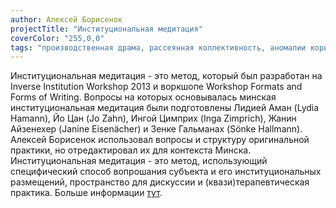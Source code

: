 ```yaml
---
author: Алексей Борисенок
projectTitle: "Институциональная медитация"
coverColor: "255,0,0"
tags: "производственная драма, рассеянная коллективность, аномалии коридоров, психодата, практики самих себя, ипох: идеальное письмо отказа художнику, практика маленьких движений, недомогание, отравление, вирус заботы"
---
```

Институциональная медитация - это метод, который был разработан на Inverse Institution Workshop 2013 и воркшопе Workshop Formats and Forms of Writing. Вопросы на которых основывалась минская институциональная медитация были подготовлены Лидией Аман (Lydia Hamann), Йо Цан (Jo Zahn), Ингой Цимприх (Inga Zimprich), Жанин Айзенехер (Janine Eisenächer) и Зенке Гальманах (Sönke Hallmann). Алексей Борисенок использовал вопросы и структуру оригинальной практики, но отредактировал их для контекста Минска. Институциональная медитация - это метод, использующий специфический способ вопрошания субъекта и его институциональных размещений, пространство для дискуссии и (квази)терапевтическая практика. Больше информации [тут][1].

[1]:	http://www.inverse-institution.org/
